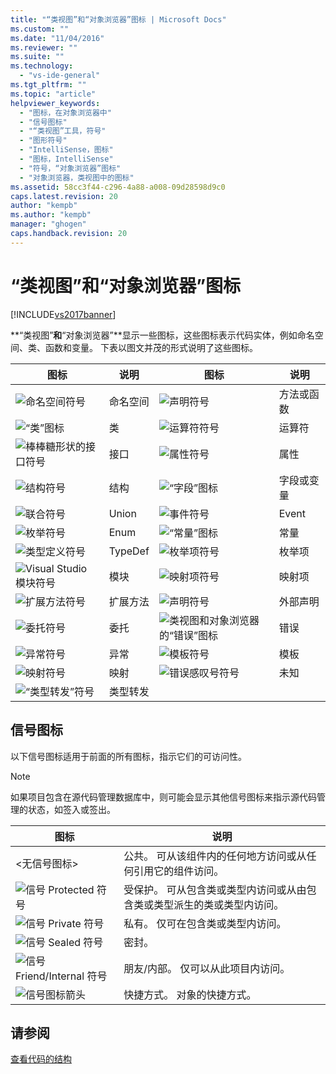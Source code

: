 ```yaml
---
title: "“类视图”和“对象浏览器”图标 | Microsoft Docs"
ms.custom: ""
ms.date: "11/04/2016"
ms.reviewer: ""
ms.suite: ""
ms.technology: 
  - "vs-ide-general"
ms.tgt_pltfrm: ""
ms.topic: "article"
helpviewer_keywords: 
  - "图标，在对象浏览器中"
  - "信号图标"
  - "“类视图”工具，符号"
  - "图形符号"
  - "IntelliSense，图标"
  - "图标，IntelliSense"
  - "符号，“对象浏览器”图标"
  - "对象浏览器，类视图中的图标"
ms.assetid: 58cc3f44-c296-4a88-a008-09d28598d9c0
caps.latest.revision: 20
author: "kempb"
ms.author: "kempb"
manager: "ghogen"
caps.handback.revision: 20
---
```

# “类视图”和“对象浏览器”图标
[!INCLUDE[vs2017banner](../code-quality/includes/vs2017banner.md)]

**“类视图”**和**“对象浏览器”**显示一些图标，这些图标表示代码实体，例如命名空间、类、函数和变量。  下表以图文并茂的形式说明了这些图标。  
  
|图标|说明|图标|说明|  
|--------|--------|--------|--------|  
|![命名空间符号](~/docs/ide/media/vxnamespace_icon.gif "vxNamespace\_Icon")|命名空间|![声明符号](~/docs/ide/media/vxmethod_icon.gif "vxMethod\_Icon")|方法或函数|  
|![“类”图标](~/docs/ide/media/vxclass_icon.gif "vxClass\_Icon")|类|![运算符符号](~/docs/ide/media/vxoperator_icon.gif "vxOperator\_Icon")|运算符|  
|![棒棒糖形状的接口符号](~/docs/ide/media/vxinterface_icon.gif "vxInterface\_Icon")|接口|![属性符号](~/docs/ide/media/vxproperty_icon.gif "vxProperty\_Icon")|属性|  
|![结构符号](~/docs/ide/media/vxstruct_icon.gif "vxStruct\_Icon")|结构|![“字段”图标](~/docs/ide/media/vxfield_icon.gif "vxField\_Icon")|字段或变量|  
|![联合符号](~/docs/ide/media/vxunion_icon.gif "vxUnion\_Icon")|Union|![事件符号](~/docs/ide/media/vxevent_icon.gif "vxEvent\_Icon")|Event|  
|![枚举符号](~/docs/ide/media/vxenum_icon.gif "vxEnum\_Icon")|Enum|![“常量”图标](~/docs/ide/media/vxconstant_icon.gif "vxConstant\_Icon")|常量|  
|![类型定义符号](~/docs/ide/media/vxtypedef_icon.gif "vxTypeDef\_Icon")|TypeDef|![枚举项符号](~/docs/ide/media/vxenumitem_icon.gif "vxEnumItem\_Icon")|枚举项|  
|![Visual Studio 模块符号](~/docs/ide/media/vxmodule_icon.gif "vxModule\_Icon")|模块|![映射项符号](~/docs/ide/media/vxmapitem_icon.gif "vxMapItem\_Icon")|映射项|  
|![扩展方法符号](~/docs/ide/media/extensionmethod.gif "ExtensionMethod")|扩展方法|![声明符号](~/docs/ide/media/vxmethod_icon.gif "vxMethod\_Icon")|外部声明|  
|![委托符号](~/docs/ide/media/vxdelegate_icon.gif "vxDelegate\_Icon")|委托|![类视图和对象浏览器的“错误”图标](~/docs/ide/media/erroricon.gif "ErrorIcon")|错误|  
|![异常符号](~/docs/ide/media/vxexception_icon.gif "vxException\_Icon")|异常|![模板符号](~/docs/ide/media/vxtemplate_icon.gif "vxTemplate\_Icon")|模板|  
|![映射符号](~/docs/ide/media/vxmap_icon.gif "vxMap\_Icon")|映射|![错误感叹号符号](~/docs/ide/media/vxerror_icon.gif "vxError\_Icon")|未知|  
|![“类型转发”符号](~/docs/ide/media/ob_type_forward.gif "ob\_type\_forward")|类型转发|||  
  
## 信号图标  
 以下信号图标适用于前面的所有图标，指示它们的可访问性。  
  
> [!NOTE]
>  如果项目包含在源代码管理数据库中，则可能会显示其他信号图标来指示源代码管理的状态，如签入或签出。  
  
|图标|说明|  
|--------|--------|  
|\<无信号图标\>|公共。  可从该组件内的任何地方访问或从任何引用它的组件访问。|  
|![信号 Protected 符号](~/docs/ide/media/vxsignal_icon_key.gif "vxSignal\_Icon\_Key")|受保护。  可从包含类或类型内访问或从由包含类或类型派生的类或类型内访问。|  
|![信号 Private 符号](~/docs/ide/media/vxsignal_icon_lock.gif "vxSignal\_Icon\_Lock")|私有。  仅可在包含类或类型内访问。|  
|![信号 Sealed 符号](~/docs/ide/media/vxsignal_icon_envelope.gif "vxSignal\_Icon\_Envelope")|密封。|  
|![信号 Friend&#47;Internal 符号](~/docs/ide/media/vxsignal_icon_diamond.gif "vxSignal\_Icon\_Diamond")|朋友\/内部。  仅可以从此项目内访问。|  
|![信号图标箭头](~/docs/ide/media/vxsignal_icon_arrow.gif "vxSignal\_Icon\_Arrow")|快捷方式。  对象的快捷方式。|  
  
## 请参阅  
 [查看代码的结构](../ide/viewing-the-structure-of-code.md)